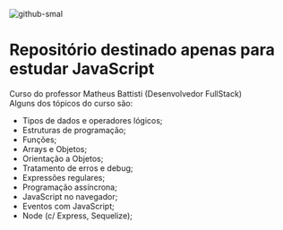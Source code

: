 ![github-smal](https://www.inovex.de/wp-content/uploads/2020/10/Zeichenfla%CC%88che-1.png)

# Repositório destinado apenas para estudar JavaScript

Curso do professor Matheus Battisti (Desenvolvedor FullStack)</br>
Alguns dos tópicos do curso são:
- Tipos de dados e operadores lógicos;
- Estruturas de programação;
- Funções;
- Arrays e Objetos;
- Orientação a Objetos;
- Tratamento de erros e debug;
- Expressões regulares;
- Programação assíncrona;
- JavaScript no navegador;
- Eventos com JavaScript;
- Node (c/ Express, Sequelize);
